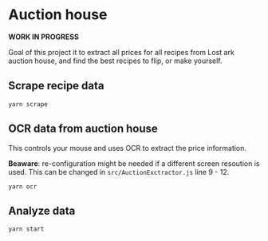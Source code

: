 # Auction house

**WORK IN PROGRESS**

Goal of this project it to extract all prices for all recipes from Lost ark auction house, and find the best recipes to flip, or make yourself.


## Scrape recipe data
```
yarn scrape
```


## OCR data from auction house
This controls your mouse and uses OCR to extract the price information. 

**Beaware**: re-configuration might be needed if a different screen resoution is used. This can be changed in `src/AuctionExctractor.js` line 9 - 12.
```
yarn ocr
```


## Analyze data
```
yarn start
```

